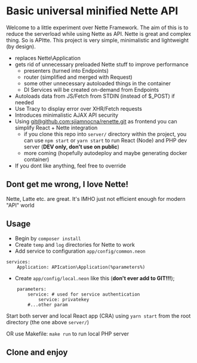 # Basic universal minified Nette API
Welcome to a little experiment over Nette Framework. The aim of this is to reduce the serverload while using Nette as API. Nette is great and complex thing. So is APItte. This project is very simple, minimalistic and lightweight (by design).
- replaces Nette\Application
- gets rid of unnecessary preloaded Nette stuff to improve performance
    - presenters (turned into Endpoints)
    - router (simplified and merged with Request)
    - some other unnecessary autoloaded things in the container
    - DI Services will be created on-demand from Endpoints
- Autoloads data from JS/Fetch from STDIN (instead of $_POST) if needed
- Use Tracy to display error over XHR/Fetch requests
- Introduces minimalistic AJAX API security
- Using [git@github.com:sjiamnocna/renette.git](https://github.com/sjiamnocna/renette) as frontend you can simplify React + Nette integration
    - if you clone this repo into `server/` directory within the project, you can use `npm start` or `yarn start` to run React (Node) and PHP dev server (**DEV only, don\'t use on public**)
    - more coming (hopefully autodeploy and maybe generating docker container)
- If you dont like anything, feel free to override

## Dont get me wrong, I love Nette!
Nette, Latte etc. are great. It's IMHO just not efficient enough for modern "API" world

## Usage

- Begin by `composer install`
- Create `temp` and `log` directories for Nette to work
- Add service to configuration `app/config/common.neon`
```
services:
	Application: APIcation\Application(%parameters%)
```
- Create `app/config/local.neon` like this (**don't ever add to GIT!!!**);
```
    parameters:
        service: # used for service authentication
            service: privatekey
        #...other param
```

Start both server and local React app (CRA) using `yarn start` from the root directory (the one above `server/`)

OR use Makefile: `make run` to run local PHP server

## Clone and enjoy